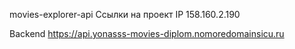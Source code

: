 movies-explorer-api Ссылки на проект IP 158.160.2.190

Backend https://api.yonasss-movies-diplom.nomoredomainsicu.ru
